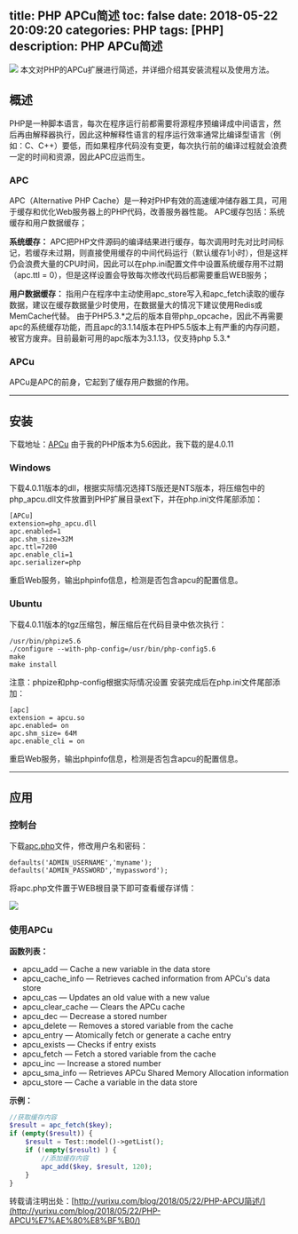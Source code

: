 title: PHP APCu简述
toc: false
date: 2018-05-22 20:09:20
categories: PHP
tags: [PHP] 
description: PHP APCu简述
---
![](http://7xrc03.com1.z0.glb.clouddn.com/201805/apcu/APCu.png)
本文对PHP的APCu扩展进行简述，并详细介绍其安装流程以及使用方法。

<!--more-->

## 概述
PHP是一种脚本语言，每次在程序运行前都需要将源程序预编译成中间语言，然后再由解释器执行，因此这种解释性语言的程序运行效率通常比编译型语言（例如：C、C++）要低，而如果程序代码没有变更，每次执行前的编译过程就会浪费一定的时间和资源，因此APC应运而生。
### APC
APC（Alternative PHP Cache）是一种对PHP有效的高速缓冲储存器工具，可用于缓存和优化Web服务器上的PHP代码，改善服务器性能。
APC缓存包括：系统缓存和用户数据缓存；

**系统缓存：** APC把PHP文件源码的编译结果进行缓存，每次调用时先对比时间标记，若缓存未过期，则直接使用缓存的中间代码运行（默认缓存1小时），但是这样仍会浪费大量的CPU时间，因此可以在php.ini配置文件中设置系统缓存用不过期（apc.ttl = 0），但是这样设置会导致每次修改代码后都需要重启WEB服务；

**用户数据缓存：** 指用户在程序中主动使用apc_store写入和apc_fetch读取的缓存数据，建议在缓存数据量少时使用，在数据量大的情况下建议使用Redis或MemCache代替。
由于PHP5.3.\*之后的版本自带php_opcache，因此不再需要apc的系统缓存功能，而且apc的3.1.14版本在PHP5.5版本上有严重的内存问题，被官方废弃。目前最新可用的apc版本为3.1.13，仅支持php 5.3.\*

### APCu
APCu是APC的前身，它起到了缓存用户数据的作用。

---

## 安装
下载地址：[APCu](https://pecl.php.net/package/APCu)
由于我的PHP版本为5.6因此，我下载的是4.0.11

### Windows
下载4.0.11版本的dll，根据实际情况选择TS版还是NTS版本，将压缩包中的php_apcu.dll文件放置到PHP扩展目录ext下，并在php.ini文件尾部添加：
```
[APCu]
extension=php_apcu.dll
apc.enabled=1
apc.shm_size=32M
apc.ttl=7200
apc.enable_cli=1
apc.serializer=php
```
重启Web服务，输出phpinfo信息，检测是否包含apcu的配置信息。

### Ubuntu
下载4.0.11版本的tgz压缩包，解压缩后在代码目录中依次执行：
```
/usr/bin/phpize5.6
./configure --with-php-config=/usr/bin/php-config5.6
make
make install
```
注意：phpize和php-config根据实际情况设置
安装完成后在php.ini文件尾部添加：
```
[apc]
extension = apcu.so
apc.enabled= on
apc.shm_size= 64M
apc.enable_cli = on
```
重启Web服务，输出phpinfo信息，检测是否包含apcu的配置信息。

---

## 应用
### 控制台
下载[apc.php](https://github.com/xuyuri/apcu/blob/master/apc.php)文件，修改用户名和密码：
```
defaults('ADMIN_USERNAME','myname');             
defaults('ADMIN_PASSWORD','mypassword'); 
```
将apc.php文件置于WEB根目录下即可查看缓存详情：

![](http://7xrc03.com1.z0.glb.clouddn.com/201805/apcu/APCu-detail.png)
### 使用APCu
**函数列表：**

- apcu_add — Cache a new variable in the data store
- apcu_cache_info — Retrieves cached information from APCu's data store
- apcu_cas — Updates an old value with a new value
- apcu_clear_cache — Clears the APCu cache
- apcu_dec — Decrease a stored number
- apcu_delete — Removes a stored variable from the cache
- apcu_entry — Atomically fetch or generate a cache entry
- apcu_exists — Checks if entry exists
- apcu_fetch — Fetch a stored variable from the cache
- apcu_inc — Increase a stored number
- apcu_sma_info — Retrieves APCu Shared Memory Allocation information
- apcu_store — Cache a variable in the data store

**示例：**
```php
//获取缓存内容
$result = apc_fetch($key);
if (empty($result)) {
    $result = Test::model()->getList();
    if (!empty($result) ) {
        //添加缓存内容
        apc_add($key, $result, 120);
    }
}
```

转载请注明出处：[http://yurixu.com/blog/2018/05/22/PHP-APCU简述/](http://yurixu.com/blog/2018/05/22/PHP-APCU%E7%AE%80%E8%BF%B0/)